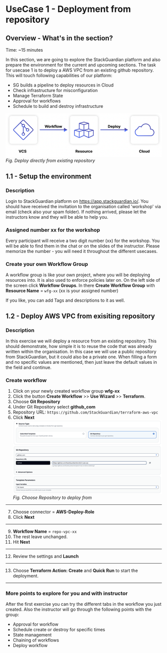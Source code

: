 # UseCase 1 - Deployment from repository

## Overview - What's in the section?
Time: ~15 minutes

In this section, we are going to explore the StackGuardian platform and also prepare the environment for the current and upcoming sections. The task for usecase 1 is to deploy a AWS VPC from an existing github repository. This will touch following capabilities of our platform: 

* SG builds a pipeline to deploy resources in Cloud
* Check infrastructure for misconfiguration
* Manage Terraform State
* Approval for workflows
* Schedule to build and destroy infrastructure


![UseCase 1](image/usecase1.png)
_Fig. Deploy directly from existing repository_

## 1.1 - Setup the environment
### Description
Login to StackGuardian platform on https://app.stackguardian.io/. You should have received the invitation to the organisation called 'workshop' via email (check also your spam folder). 
If nothing arrived, please let the instructors know and they will be able to help you. 

### Assigned number xx for the workshop
Every participant will receive a two digit number (xx) for the workshop. You will be able to find them in the chat or on the slides of the instructor. Please memorize the number - you will need it throughout the different usecases.

### Create your own Workflow Group
A workflow group is like your own project, where you will be deploying resources into. It is also used to enforce policies later on. 
On the left side of the screen click **Workflow Groups**. In there **Create Workflow Group** with **Resource Name** = ``wfg-xx`` (xx is your assigned number)

If you like, you can add Tags and descriptions to it as well. 



## 1.2 - Deploy AWS VPC from exisiting repository
### Description
In this exercise we will deploy a resource from an existing repository. This should demonstrate, how simple it is to reuse the code that was already written within the organisation. In this case we will use a public repository from StackGuardian, but it could also be a private one.
When filling a form and no specific values are mentioned, then just leave the default values in the field and continue.

### Create workflow

1. Click on your newly created workflow group **wfg-xx** 
2. Click the button **Create Workflow** >> **Use Wizard** >> **Terraform**.
3. Choose **Git Repository**
4. Under Git Repository select **github_com**
5. Repository URL: ``https://github.com/StackGuardian/terraform-aws-vpc`` 
6. Click **Next**
![Deployfromrepo](image/deployfromrepo.png)
_Fig. Choose Repository to deploy from_
---
7. Choose connector = **AWS-Deploy-Role**
8. Click **Next** 
---
9. **Workflow Name** = ``repo-vpc-xx``
10. The rest leave unchanged.
11. Hit **Next**
---
12. Review the settings and **Launch**
---
13. Choose **Terraform Action: Create** and **Quick Run** to start the deployment.
---



### More points to explore for you and with instructor
After the first exercise you can try the different tabs in the workflow you just created. Also the instructor will go through the following points with the group:

* Approval for workflow
* Schedule create or destroy for specific times
* State management
* Chaining of workflows
* Deploy workflow
